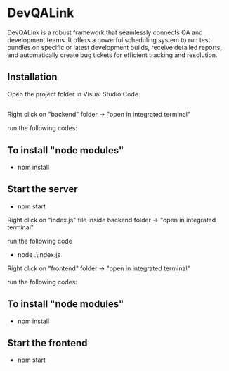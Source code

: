# DevQALink

DevQALink is a robust framework that seamlessly connects QA and development teams. It offers a powerful scheduling system to run test bundles on specific or latest development builds, receive detailed reports, and automatically create bug tickets for efficient tracking and resolution.

## Installation

Open the project folder in Visual Studio Code.

## 
Right click on "backend" folder -> "open in integrated terminal"

run the following codes:

## To install "node modules"
- npm install

## Start the server

- npm start


Right click on "index.js" file inside backend folder -> "open in integrated terminal"

run the following code

- node .\index.js



Right click on "frontend" folder -> "open in integrated terminal"

run the following codes:

## To install "node modules"

- npm install

## Start the frontend

- npm start

